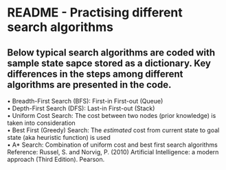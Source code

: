 # README - Practising different search algorithms
## Below typical search algorithms are coded with sample state sapce stored as a dictionary. Key differences in the steps among different algorithms are presented in the code.
• Breadth-First Search (BFS): First-in First-out (Queue)  
• Depth-First Search (DFS): Last-in First-out (Stack)  
• Uniform Cost Search: The cost between two nodes (prior knowledge) is taken into consideration  
• Best First (Greedy) Search: The *estimated* cost from current state to goal state (aka heuristic function) is used  
• A* Search: Combination of uniform cost and best first search algorithms  
Reference: Russel, S. and Norvig, P. (2010) Artificial Intelligence: a modern approach (Third Edition). Pearson.
